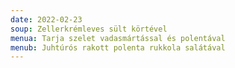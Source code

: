 ```yaml
---
date: 2022-02-23
soup: Zellerkrémleves sült körtével
menua: Tarja szelet vadasmártással és polentával
menub: Juhtúrós rakott polenta rukkola salátával
---
```

